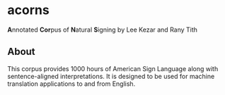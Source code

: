 # acorns
 **A**nnotated **Cor**pus of **N**atural **S**igning by Lee Kezar and Rany Tith

## About
This corpus provides 1000 hours of American Sign Language along with sentence-aligned interpretations. It is designed to be used for machine translation applications to and from English.
